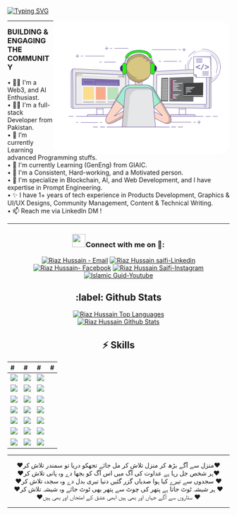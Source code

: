 <!-- animation start  -->

[![Typing SVG](https://readme-typing-svg.demolab.com?font=Roboto+Slab&weight=500&size=25&duration=4000&pause=500&color=FF8000&center=true&vCenter=true&width=665&height=55&lines=%E2%9C%A8Hey%2C+I'm+Asharib+Ali%E2%9C%A8;%E2%9C%A8Passionate+Developer.+Designer.+Manager%E2%9C%A8;%E2%9C%A8Switching+the+Web2+users+to+Web3%E2%9C%A8;%E2%9C%A8Building+%26+Empowering+the+Community%E2%9C%A8;%E2%9C%A8Follow+to+Become+a+Web3+Developer%E2%9C%A8)](https://git.io/typing-svg)

<!-- animation end  -->

<img align="right" alt="Coding" width="400" style="border-radius:20px;"
	src="https://raw.githubusercontent.com/devSouvik/devSouvik/master/gif3.gif"/>

<hr>
<h3 style="margin-top: 4px;">BUILDING & ENGAGING THE COMMUNITY</h3>
• 💪🏻 I'm a Web3, and AI Enthusiast.<br>
• 👨‍💻 I'm a full-stack Developer from Pakistan.<br>
• 🌱 I’m currently Learning advanced Programming stuffs.<br> 
• 📗 I'm currently Learning (GenEng) from GIAIC.<br>
• 🚀 I'm a Consistent, Hard-working, and a Motivated person.<br> 
• 🌊 I'm specialize in Blockchain, AI, and Web Development, and I have expertise in Prompt Engineering.<br>
• ✨ I have 1+ years of tech experience in Products Development, Graphics & UI/UX Designs, Community Management, Content &
   Technical Writing.<br>
• 📫 Reach me via LinkedIn DM !<br>
<hr>

<h3 align="center" > <img src="https://media.giphy.com/media/iY8CRBdQXODJSCERIr/giphy.gif" width="30" height="30" style="margin-center: 10px;">Connect with me on 🤝: </h3>
 
 
<p align="center">

 <div align="center"  class="icons-social" style="margin-center: 10px;">
<div>   
    <a href="mailto:infosaifideveloper@gmail.com" target="_blank"><img src="https://img.shields.io/badge/-Email-0D1117?style=for-the-badge&logo=protonmail&logoColor=F0DB4F" alt="Riaz Hussain - Email"></a>
    <a href="https://linkedin.com/in/riaz-hussain-saifi" target="_blank"><img src="https://img.shields.io/badge/Linkedin-0D1117?style=for-the-badge&logo=linkedin&logoColor=F0DB4F" alt="Riaz Hussain saifi-Linkedin"></a><br>
    <a href="https://facebook.com/share/YRXguNfbjdVZygwi/?mibextid=qi20mg" target="_blank"><img src="https://img.shields.io/badge/Facebook-0D1117?style=for-the-badge&logo=Facebook&logoColor=F0DB4F" alt="Riaz Hussain- Facebook"></a>
    <a href="https://www.Instagram.com/riaz_hussain_saifi?igsh=eWZpb2Y4ZzZodXNm" target="_blank"><img src="https://img.shields.io/badge/Instagram-0D1117?style=for-the-badge&logo=instagram&logoColor=F0DB4F" alt="Riaz Hussain Saifi-Instagram"></a>
    <a href="https://youtube.com/channel/UCFRPWO2hN8EYRiRHanymog" target="_blank"><img src="https://img.shields.io/badge/Youtube-0D1117?style=for-the-badge&logo=youtube&logoColor=F0DB4F" alt="Islamic Guid-Youtube"></a>
    <br>
</div>

</p>

<h2>:label: Github Stats</h2>

<div>
    <a href="#"><img alt="Riaz Hussain Top Languages" src="https://github-readme-stats.vercel.app/api/top-langs/?username=Riaz-Hussain-Saifi&langs_count=10&layout=compact&theme=react&hide_border=true&bg_color=0D1117&title_color=F0DB4F&icon_color=F0DB4F" height="200px" /></a>
    <br>
    <a href="#"><img alt="Riaz Hussain Github Stats" src="https://github-readme-stats.vercel.app/api?username=Riaz-Hussain-Saifi&show_icons=true&include_all_commits=true&count_private=true&theme=react&hide_border=true&bg_color=0D1117&title_color=F0DB4F&icon_color=F0DB4F" height="200px" /></a>
    <br>
</div>

<h2>⚡ Skills</h2>

| #                                                                                                              | #                                                                                                                          | #                                                                                                            | #    |
| :------------------------------------------------------------------------------------------------------------- | :------------------------------------------------------------------------------------------------------------------------- | :----------------------------------------------------------------------------------------------------------- | :--- |
| <img src="https://img.shields.io/badge/-JavaScript-0D1117?style=flat-square&logo=javascript&logoColor=F0DB4F"> | <img src="https://img.shields.io/badge/-HTML5-0D1117?style=flat-square&logo=html5&logoColor=F0DB4F">                       | <img src="https://img.shields.io/badge/-Windows-0D1117?style=flat-square&logo=Windows&logoColor=F0DB4F">     |
| <img src="https://img.shields.io/badge/-TypeScript-0D1117?style=flat-square&logo=typescript&logoColor=F0DB4F"> | <img src="https://img.shields.io/badge/-CSS3-0D1117?style=flat-square&logo=css3&logoColor=F0DB4F">                         | <img src="https://img.shields.io/badge/-Git-0D1117?style=flat-square&logo=git&logoColor=F0DB4F">             |
| <img src="https://img.shields.io/badge/-React-0D1117?style=flat-square&logo=react&logoColor=F0DB4F">           | <img src="https://img.shields.io/badge/-SASS-0D1117?style=flat-square&logo=sass&logoColor=F0DB4F">                         | <img src="https://img.shields.io/badge/-Remix-0D1117?style=flat-square&logo=remix&logoColor=F0DB4F">         |
| <img src="https://img.shields.io/badge/-Next.js-0D1117?style=flat-square&logo=next.js&logoColor=F0DB4F">       | <img src="https://img.shields.io/badge/-TailwindCSS-0D1117?style=flat-square&logo=tailwindcss&logoColor=F0DB4F">           | <img src="https://img.shields.io/badge/-MySQL-0D1117?style=flat-square&logo=mysql&logoColor=F0DB4F">         |
| <img src="https://img.shields.io/badge/-Node.js-0D1117?style=flat-square&logo=Node.js&logoColor=F0DB4F">       | <img src="https://img.shields.io/badge/-Styled Component-0D1117?style=flat-square&logo=styledcomponents&logoColor=F0DB4F"> | <img src="https://img.shields.io/badge/-Canva-0D1117?style=flat-square&logo=canva&logoColor=F0DB4F">         |
| <img src="https://img.shields.io/badge/-Solidity-0D1117?style=flat-square&logo=solidity&logoColor=F0DB4F">     | <img src="https://img.shields.io/badge/-ChakraUi-0D1117?style=flat-square&logo=chakraui&logoColor=F0DB4F">                 | <img src="https://img.shields.io/badge/-Figma-0D1117?style=flat-square&logo=figma&logoColor=F0DB4F">         |
| <img src="https://img.shields.io/badge/-Rust-0D1117?style=flat-square&logo=rust&logoColor=F0DB4F">             | <img src="https://img.shields.io/badge/-Ethereum-0D1117?style=flat-square&logo=ethereum&logoColor=F0DB4F">                 | <img src="https://img.shields.io/badge/-VSCode-0D1117?style=flat-square&logo=visualstudio&logoColor=F0DB4F"> | <br> |

<hr>
<p align="center">
❤️منزل سے آگے بڑھ کر منزل تلاش کر مل جائے تجھکو دریا تو سمندر تلاش کر❤️<br>
❤️ہر شخص جل رہا ہے عداوت کی آگ میں اس آگ کو بجھا دے وہ پانی تلاش کر❤️<br>
❤️سجدوں سے تیرے کیا ہوا صدیاں گزر گئیں دنیا تیری بدل دے وہ سجدہ تلاش کر ❤️<br>
❤️ہر شیشہ ٹوٹ جاتا ہے پتھر کی چوٹ سے پتھر بھی ٹوٹ جائے وہ شیشہ تلاش کر ❤️<br>
❤️ستاروں سے آگے جہاں اور بھی ہیں ابھی عشق کے امتحاں اور بھی ہیں ❤️<br>

</p>
<hr>
